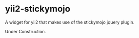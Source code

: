yii2-stickymojo
===============

A widget for yii2 that makes use of the stickymojo jquery plugin.

Under Construction.
